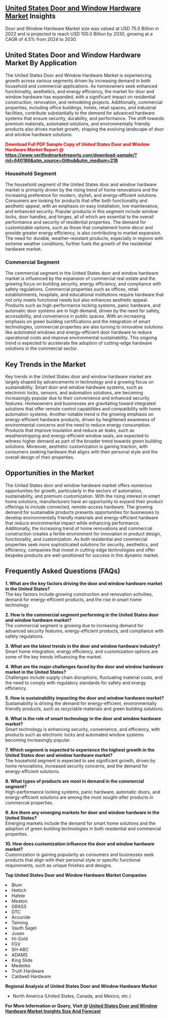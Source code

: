 <h2><a href="https://www.verifiedmarketreports.com/download-sample/?rid=640186&amp;utm_source=Github&amp;utm_medium=218" target="_blank">United States Door and Window Hardware Market</a> Insights</h2><p>Door and Window Hardware Market size was valued at USD 75.0 Billion in 2022 and is projected to reach USD 100.0 Billion by 2030, growing at a CAGR of 4.5% from 2024 to 2030.</p><p> <h2>United States Door and Window Hardware Market By Application</h2> <p>The United States Door and Window Hardware Market is experiencing growth across various segments driven by increasing demand in both household and commercial applications. As homeowners seek enhanced functionality, aesthetics, and energy efficiency, the market for door and window hardware has expanded, with a significant impact on residential construction, renovation, and remodeling projects. Additionally, commercial properties, including office buildings, hotels, retail spaces, and industrial facilities, contribute substantially to the demand for advanced hardware systems that ensure security, durability, and performance. The shift towards premium materials, automated solutions, and environmentally friendly products also drives market growth, shaping the evolving landscape of door and window hardware solutions.</p> <p><strong><p><span class=""><span style="color: #ff0000;"><strong>Download Full PDF Sample Copy of United States Door and Window Hardware Market Report</strong> @ </span><a href="https://www.verifiedmarketreports.com/download-sample/?rid=640186&amp;utm_source=Github&amp;utm_medium=218" target="_blank">https://www.verifiedmarketreports.com/download-sample/?rid=640186&amp;utm_source=Github&amp;utm_medium=218</a></span></p></strong></p> <h3>Household Segment</h3> <p>The household segment of the United States door and window hardware market is primarily driven by the rising trend of home renovations and the increasing preference for modern, stylish, and energy-efficient solutions. Consumers are looking for products that offer both functionality and aesthetic appeal, with an emphasis on easy installation, low maintenance, and enhanced security. Popular products in this segment include window locks, door handles, and hinges, all of which are essential to the overall performance and security of residential properties. The demand for customizable options, such as those that complement home décor and provide greater energy efficiency, is also contributing to market expansion. The need for durable, weather-resistant products, especially in regions with extreme weather conditions, further fuels the growth of the residential hardware market.</p> <h3>Commercial Segment</h3> <p>The commercial segment in the United States door and window hardware market is influenced by the expansion of commercial real estate and the growing focus on building security, energy efficiency, and compliance with safety regulations. Commercial properties such as offices, retail establishments, hospitals, and educational institutions require hardware that not only meets functional needs but also enhances aesthetic appeal. Products such as high-performance locking systems, panic hardware, and automatic door systems are in high demand, driven by the need for safety, accessibility, and convenience in public spaces. With an increasing emphasis on green building certifications and the integration of smart technologies, commercial properties are also turning to innovative solutions like automated windows and energy-efficient door hardware to reduce operational costs and improve environmental sustainability. This ongoing trend is expected to accelerate the adoption of cutting-edge hardware solutions in the commercial sector.</p> <h2>Key Trends in the Market</h2> <p>Key trends in the United States door and window hardware market are largely shaped by advancements in technology and a growing focus on sustainability. Smart door and window hardware systems, such as electronic locks, sensors, and automation solutions, are becoming increasingly popular due to their convenience and enhanced security features. Homeowners and businesses are gravitating toward integrated solutions that offer remote control capabilities and compatibility with home automation systems. Another notable trend is the growing emphasis on energy-efficient hardware products, driven by heightened awareness of environmental concerns and the need to reduce energy consumption. Products that improve insulation and reduce air leaks, such as weatherstripping and energy-efficient window seals, are expected to witness higher demand as part of the broader trend towards green building solutions. Moreover, aesthetic customization is gaining traction, with consumers seeking hardware that aligns with their personal style and the overall design of their properties.</p> <h2>Opportunities in the Market</h2> <p>The United States door and window hardware market offers numerous opportunities for growth, particularly in the sectors of automation, sustainability, and premium customization. With the rising interest in smart home solutions, manufacturers have an opportunity to expand their product offerings to include connected, remote-access hardware. The growing demand for sustainable products presents opportunities for businesses to develop environmentally friendly materials and energy-efficient hardware that reduce environmental impact while enhancing performance. Additionally, the increasing trend of home renovations and commercial construction creates a fertile environment for innovation in product design, functionality, and customization. As both residential and commercial properties seek more sophisticated solutions for security, aesthetics, and efficiency, companies that invest in cutting-edge technologies and offer bespoke products are well-positioned for success in this dynamic market.</p> <h2>Frequently Asked Questions (FAQs)</h2> <p><strong>1. What are the key factors driving the door and window hardware market in the United States?</strong><br>The key factors include growing construction and renovation activities, demand for energy-efficient products, and the rise in smart home technology.</p> <p><strong>2. How is the commercial segment performing in the United States door and window hardware market?</strong><br>The commercial segment is growing due to increasing demand for advanced security features, energy-efficient products, and compliance with safety regulations.</p> <p><strong>3. What are the latest trends in the door and window hardware industry?</strong><br>Smart home integration, energy efficiency, and customization options are some of the key trends influencing the market.</p> <p><strong>4. What are the major challenges faced by the door and window hardware market in the United States?</strong><br>Challenges include supply chain disruptions, fluctuating material costs, and the need to comply with regulatory standards for safety and energy efficiency.</p> <p><strong>5. How is sustainability impacting the door and window hardware market?</strong><br>Sustainability is driving the demand for energy-efficient, environmentally friendly products, such as recyclable materials and green building solutions.</p> <p><strong>6. What is the role of smart technology in the door and window hardware market?</strong><br>Smart technology is enhancing security, convenience, and efficiency, with products such as electronic locks and automated window systems becoming increasingly popular.</p> <p><strong>7. Which segment is expected to experience the highest growth in the United States door and window hardware market?</strong><br>The household segment is expected to see significant growth, driven by home renovations, increased security concerns, and the demand for energy-efficient solutions.</p> <p><strong>8. What types of products are most in demand in the commercial segment?</strong><br>High-performance locking systems, panic hardware, automatic doors, and energy-efficient solutions are among the most sought-after products in commercial properties.</p> <p><strong>9. Are there any emerging markets for door and window hardware in the United States?</strong><br>Emerging markets include the demand for smart home solutions and the adoption of green building technologies in both residential and commercial properties.</p> <p><strong>10. How does customization influence the door and window hardware market?</strong><br>Customization is gaining popularity as consumers and businesses seek products that align with their personal style or specific functional requirements, such as unique finishes and designs.</p> </p><p><strong>Top United States Door and Window Hardware Market Companies</strong></p><div data-test-id=""><p><li>Blum</li><li> Hettich</li><li> Hafele</li><li> Meaton</li><li> GRASS</li><li> DTC</li><li> Accuride</li><li> Taiming</li><li> Vauth Sagel</li><li> Jusen</li><li> Hi-Gold</li><li> FGV</li><li> SH-ABC</li><li> ADAMS</li><li> King Slide</li><li> Medelike</li><li> Truth Hardware</li><li> Caldwell Hardware</li></p><div><strong>Regional Analysis of&nbsp;United States Door and Window Hardware Market</strong></div><ul><li dir="ltr"><p dir="ltr">North America&nbsp;(United States, Canada, and Mexico, etc.)</p></li></ul><p><strong>For More Information or Query, Visit @&nbsp;</strong><strong><a href="https://www.verifiedmarketreports.com/product/door-and-window-hardware-market/?utm_source=Github&amp;utm_medium=218" target="_blank">United States Door and Window Hardware Market Insights Size And Forecast</a></strong></p></div>
